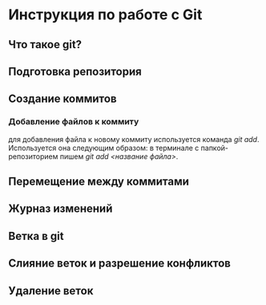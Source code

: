 # Инструкция по работе с Git

## Что такое git?

## Подготовка репозитория

## Создание коммитов

### Добавление файлов к коммиту
для добавления файла к новому коммиту используется команда *git add*. Используется она следующим образом: в терминале с папкой-репозиторием пишем *git add <название файла>*.

## Перемещение между коммитами

## Журназ изменений

## Ветка в git

##  Слияние веток и разрешение конфликтов

## Удаление веток